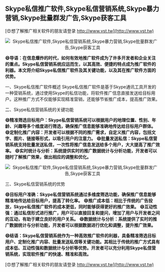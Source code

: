 ## **Skype私信推广软件,Skype私信营销系统,Skype暴力营销,Skype批量群发广告,Skype获客工具**

[😍想了解推广相关软件的朋友请登录 http://www.vst.tw](http://www.vst.tw)

 <center><img src="https://vst.tw/MP4/tuiguang/png/1.png" alt="Skype私信推广软件,Skype私信营销系统,Skype暴力营销,Skype批量群发广告,Skype获客工具"></center>

**😄导语：在信息爆炸的时代，如何有效地推广软件成为了许多开发者和企业关注的重点。Skype私信营销系统应运而生，以其高效、便捷的特点成为推广软件的利器。本文将介绍Skype私信推广软件及其关键功能，以及其在推广软件方面的优势。**

一、Skype私信推广软件概述
Skype私信推广软件是基于Skype通讯工具开发的一种营销系统，通过使用Skype的私信功能，将软件推广信息直接发送给目标用户。这种推广方式不仅能够实现精准营销，还能够节省推广成本，提高推广效果。

二、Skype私信营销系统的关键功能

**😄精准筛选目标用户：Skype私信营销系统可以根据用户的地理位置、性别、年龄、兴趣等多个维度进行筛选，确保推广信息能够准确地传达给目标用户群体。**
**😄定制化推广内容：开发者可以根据不同的推广需求，自定义推广内容，包括文字、图片、链接等形式，以吸引用户的注意力。**
**😄批量发送私信：Skype私信营销系统支持批量发送私信，一次性将推广信息发送给多个用户，大大提高了推广效率。**
**😄实时统计与分析：系统提供实时的推广数据统计与分析功能，开发者可以随时了解推广效果，做出相应的调整和优化。**

 <center><img src="https://vst.tw/MP4/tuiguang/png/4.png" alt="Skype私信推广软件,Skype私信营销系统,Skype暴力营销,Skype批量群发广告,Skype获客工具"></center>

三、Skype私信营销系统的优势

**😄目标用户准确：Skype私信营销系统通过多维度筛选功能，确保推广信息能够精准地传达给目标用户，提高了转化率。**
**😄推广成本低：相比于传统的广告投放，Skype私信推广软件的成本更低，同时能够获得更好的推广效果。**
**😄互动性强：通过私信形式进行推广，用户可以直接回复和提问，增加了用户与开发者之间的互动，有助于建立良好的用户关系。**
**😄数据统计与分析：系统提供了实时的推广数据统计与分析功能，开发者可以根据数据进行优化和调整，提升推广效果。**

**😄结语：Skype私信营销系统作为一种高效推广软件的利器，具备精准筛选目标用户、定制化推广内容、批量发送私信等关键功能。其相比于传统的推广方式具有成本低、互动性强和数据统计与分析等优势。开发者可以充分利用Skype私信营销系统，实现软件推广的快速、精准和高效。**

[😍想了解推广相关软件的朋友请登录 http://www.vst.tw](http://www.vst.tw)



